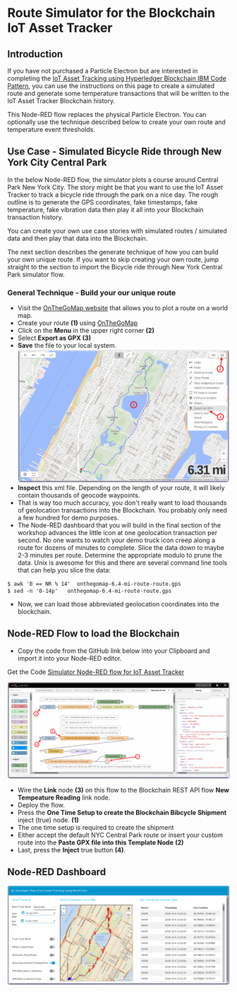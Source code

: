 # Route Simulator for the Blockchain IoT Asset Tracker

## Introduction

If you have not purchased a Particle Electron but are interested in completing
the [IoT Asset Tracking using Hyperledger Blockchain IBM Code Pattern](https://developer.ibm.com/code/patterns/develop-an-iot-asset-tracking-app-using-blockchain/), you can
use the instructions on this page to create a simulated route and generate
some temperature transactions that will be written to the
IoT Asset Tracker Blockchain history.

This Node-RED flow replaces the physical Particle Electron.  You can
optionally use the technique described below to create your own route and
temperature event thresholds.

## Use Case - Simulated Bicycle Ride through New York City Central Park
In the below Node-RED flow, the simulator plots a course around Central Park
New York City.  The story might be that you want to use the IoT Asset Tracker
to track a bicycle ride through the park on a nice day. The rough outline is to generate the GPS coordinates, fake timestamps, fake temperature, fake vibration data then play it all into your Blockchain transaction history.

You can create your own use case stories with simulated routes / simulated data and then play that data into the Blockchain.

The next section describes the generate technique of how you can build your own unique route. If you want to skip creating your own route, jump straight to the section to import the Bicycle ride through New York Central Park simulator flow.

### General Technique - Build your our unique route
- Visit the [OnTheGoMap website](https://onthegomap.com/#/create) that allows you to plot a route on a world map.
- Create your route **(1)** using [OnTheGoMap](https://onthegomap.com/#/create)
- Click on the **Menu** in the upper right corner **(2)**
- Select **Export as GPX (3)**
- **Save** the file to your local system.
![OnTheGoMap Route](screenshots/onthegomap-route.png)
- **Inspect** this xml file.  Depending on the length of your route, it will likely contain thousands of geocode waypoints.
- That is way too much accuracy, you don't really want to load thousands of geolocation transactions into the Blockchain.  You probably only need a few hundred for demo purposes.
- The Node-RED dashboard that you will build in the final section of the workshop advances the little icon at one geolocation transaction per second.  No one wants to watch your demo truck icon creep along a route for dozens of minutes to complete. Slice the data down to maybe 2-3 minutes per route.  Determine the appropriate modulo to prune the data.  Unix is awesome for this and there are several command line tools that can help you slice the data:
```
$ awk '0 == NR % 14'  onthegomap-6.4-mi-route-route.gps
$ sed -n '0-14p'   onthegomap-6.4-mi-route-route.gps
```
- Now, we can load those abbreviated geolocation coordinates into the blockchain.

## Node-RED Flow to load the Blockchain

- Copy the code from the GitHub link below into your Clipboard and import it into your Node-RED editor.

Get the Code [Simulator Node-RED flow for IoT Asset Tracker](flows/IoTAssetTracker-SimulatedRoute.json)

![Simulated Route flow](screenshots/Node-RED-flow-SimulateRoute.png)

- Wire the **Link** node **(3)** on this flow to the Blockchain REST API flow **New Tempeature Reading** link node.
- Deploy the flow.
- Press the **One Time Setup to create the Blockchain Bibcycle Shipment** inject (true) node. **(1)**
- The one time setup is required to create the shipment
- Either accept the default NYC Central Park route or insert your custom route into the **Paste GPX file into this Template Node** **(2)**
- Last, press the **Inject** true button **(4)**.

## Node-RED Dashboard
![Node-RED Dashboard Central Park Route](screenshots/Node-RED-dashboard-AssetTracker-NYC.png)
